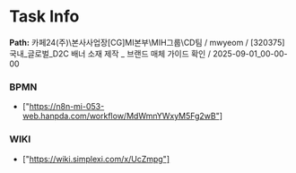 # Task Info

**Path:** 카페24(주)\본사사업장\[CG]MI본부\MIH그룹\CD팀 / mwyeom / [320375] 국내_글로벌_D2C 배너 소재 제작 _ 브랜드 매체 가이드 확인 / 2025-09-01_00-00-00

### BPMN
- ["https://n8n-mi-053-web.hanpda.com/workflow/MdWmnYWxyM5Fg2wB"]

### WIKI
- ["https://wiki.simplexi.com/x/UcZmpg"]

